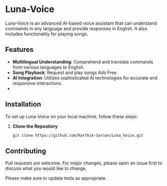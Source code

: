 # Luna-Voice

Luna-Voice is an advanced AI-based voice assistant that can understand commands in any language and provide responses in English.
It also includes functionality for playing songs.

## Features

- **Multilingual Understanding**: Comprehend and translate commands from various languages to English.
- **Song Playback**: Request and play songs Ads Free.
- **AI Integration**: Utilizes sophisticated AI technologies for accurate and responsive interactions.
- 
## Installation

To set up Luna-Voice on your local machine, follow these steps:

1. **Clone the Repository**
   ```bash
   git clone https://github.com/Karthik-Sarvan/Luna_Voice.git
    ``` 

## Contributing

Pull requests are welcome. For major changes, please open an issue first
to discuss what you would like to change.

Please make sure to update tests as appropriate.
